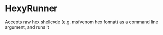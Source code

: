 # HexyRunner
Accepts raw hex shellcode (e.g. msfvenom hex format) as a command line argument, and runs it
